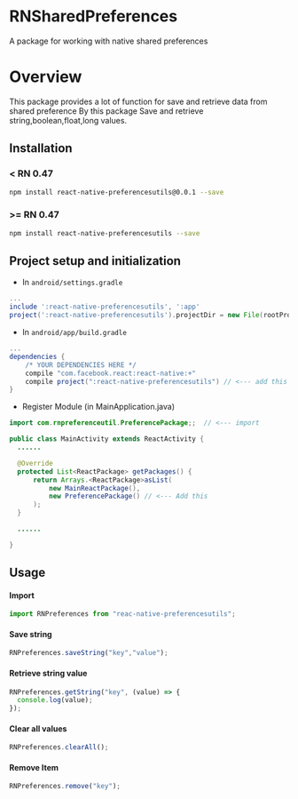 # RNSharedPreferences

 A package for working with native shared preferences

# Overview

 This package provides a lot of function for save and retrieve data from shared preference
 By this package Save and retrieve string,boolean,float,long values.

## Installation

### < RN 0.47
```bash
npm install react-native-preferencesutils@0.0.1 --save
```

### >= RN 0.47
```bash
npm install react-native-preferencesutils --save
```

## Project setup and initialization


* In `android/settings.gradle`

```gradle
...
include ':react-native-preferencesutils', ':app'
project(':react-native-preferencesutils').projectDir = new File(rootProject.projectDir, '../node_modules/react-native-preferencesutils/android')
```

* In `android/app/build.gradle`

```gradle
...
dependencies {
    /* YOUR DEPENDENCIES HERE */
    compile "com.facebook.react:react-native:+"
    compile project(":react-native-preferencesutils") // <--- add this
}

```

* Register Module (in MainApplication.java)

```java
import com.rnpreferenceutil.PreferencePackage;;  // <--- import

public class MainActivity extends ReactActivity {
  ......

  @Override
  protected List<ReactPackage> getPackages() {
      return Arrays.<ReactPackage>asList(
          new MainReactPackage(),
          new PreferencePackage() // <--- Add this
      );
  }

  ......

}
```


## Usage

#### Import

```javascript
import RNPreferences from "reac-native-preferencesutils";
```

#### Save string

```javascript
RNPreferences.saveString("key","value");
```

#### Retrieve string value

```javascript
RNPreferences.getString("key", (value) => {
  console.log(value);
});
```

#### Clear all values

```javascript
RNPreferences.clearAll();
```

#### Remove Item

```javascript
RNPreferences.remove("key");
```
